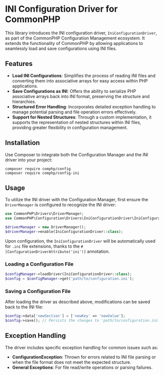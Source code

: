 # INI Configuration Driver for CommonPHP

This library introduces the INI configuration driver, `IniConfigurationDriver`, as part of the CommonPHP Configuration Management ecosystem. It extends the functionality of CommonPHP by allowing applications to seamlessly load and save configurations using INI files.

## Features

- **Load INI Configurations**: Simplifies the process of reading INI files and converting them into associative arrays for easy access within PHP applications.
- **Save Configurations as INI**: Offers the ability to serialize PHP associative arrays back into INI format, preserving the structure and hierarchies.
- **Structured Error Handling**: Incorporates detailed exception handling to manage potential parsing and file operation errors effectively.
- **Support for Nested Structures**: Through a custom implementation, it supports the representation of nested structures within INI files, providing greater flexibility in configuration management.

## Installation

Use Composer to integrate both the Configuration Manager and the INI driver into your project:

```
composer require comphp/config
composer require comphp/config-ini
```

## Usage

To utilize the INI driver with the Configuration Manager, first ensure the `DriverManager` is configured to recognize the INI driver:

```php
use CommonPHP\Drivers\DriverManager;
use CommonPHP\Configuration\Drivers\IniConfigurationDriver\IniConfigurationDriver;

$driverManager = new DriverManager();
$driverManager->enable(IniConfigurationDriver::class);
```

Upon configuration, the `IniConfigurationDriver` will be automatically used for `.ini` file extensions, thanks to the `#[ConfigurationDriverAttribute('ini')]` annotation.

### Loading a Configuration File

```php
$configManager->loadDriver(IniConfigurationDriver::class);
$config = $configManager->get('path/to/configuration.ini');
```

### Saving a Configuration File

After loading the driver as described above, modifications can be saved back to the INI file:

```php
$config->data['newSection'] = ['newKey' => 'newValue'];
$config->save(); // Persists the changes to 'path/to/configuration.ini'
```

## Exception Handling

The driver includes specific exception handling for common issues such as:

- **ConfigurationException**: Thrown for errors related to INI file parsing or when the file format does not meet the expected structure.
- **General Exceptions**: For file read/write operations or parsing failures.
